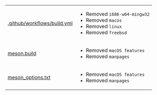 |||
|-|-|
|[.github/workflows/build.yml](.github/workflows/build.yml)|<ul><li>Removed `i686-w64-mingw32`</li><li>Removed `macos`</li><li>Removed `linux`</li><li>Removed `freebsd`</li></ul>|
|[meson.build](meson.build)|<ul><li>Removed `macOS features`</li><li>Removed `manpages`</li></ul>|
|[meson_options.txt](meson_options.txt)|<ul><li>Removed `macOS features`</li><li>Removed `manpages`</li></ul>|
